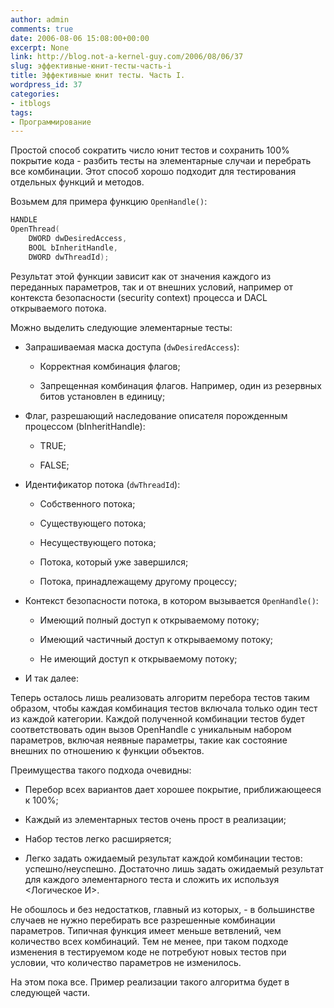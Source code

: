 ```yaml
---
author: admin
comments: true
date: 2006-08-06 15:08:00+00:00
excerpt: None
link: http://blog.not-a-kernel-guy.com/2006/08/06/37
slug: эффективные-юнит-тесты-часть-i
title: Эффективные юнит тесты. Часть I.
wordpress_id: 37
categories:
- itblogs
tags:
- Программирование
---
```


Простой способ сократить число юнит тестов и сохранить 100% покрытие кода - разбить тесты на элементарные случаи и перебрать все комбинации. Этот способ хорошо подходит для тестирования отдельных функций и методов. 

Возьмем для примера функцию `OpenHandle()`:

```cpp
HANDLE
OpenThread(
    DWORD dwDesiredAccess,
    BOOL bInheritHandle,
    DWORD dwThreadId);
```

Результат этой функции зависит как от значения каждого из переданных параметров, так и от внешних условий, например от контекста безопасности (security context) процесса и DACL открываемого потока.

Можно выделить следующие элементарные тесты:

  * Запрашиваемая маска доступа (`dwDesiredAccess`):

    * Корректная комбинация флагов;

    * Запрещенная комбинация флагов. Например, один из резервных битов установлен в единицу;

  * Флаг, разрешающий наследование описателя порожденным процессом (bInheritHandle):

    * TRUE;

    * FALSE;

  * Идентификатор потока (`dwThreadId`):

    * Собственного потока;

    * Существующего потока;

    * Несуществующего потока;

    * Потока, который уже завершился;

    * Потока, принадлежащему другому процессу;

  * Контекст безопасности потока, в котором вызывается `OpenHandle()`:

    * Имеющий полный доступ к открываемому потоку;

    * Имеющий частичный доступ к открываемому потоку;

    * Не имеющий доступ к открываемому потоку;

  * И так далее:

Теперь осталось лишь реализовать алгоритм перебора тестов таким образом, чтобы каждая комбинация тестов включала только один тест из каждой категории. Каждой полученной комбинации тестов будет соответствовать один вызов OpenHandle с уникальным набором параметров, включая неявные параметры, такие как состояние внешних по отношению к функции объектов.

Преимущества такого подхода очевидны:

  * Перебор всех вариантов дает хорошее покрытие, приближающееся к 100%;

  * Каждый из элементарных тестов очень прост в реализации;

  * Набор тестов легко расширяется;

  * Легко задать ожидаемый результат каждой комбинации тестов: успешно/неуспешно. Достаточно лишь задать ожидаемый результат для каждого элементарного теста и сложить их используя <Логическое И>.

Не обошлось и без недостатков, главный из которых, - в большинстве случаев не нужно перебирать все разрешенные комбинации параметров. Типичная функция имеет меньше ветвлений, чем количество всех комбинаций. Тем не менее, при таком подходе изменения в тестируемом коде не потребуют новых тестов при условии, что количество параметров не изменилось.

На этом пока все. Пример реализации такого алгоритма будет в следующей части.
